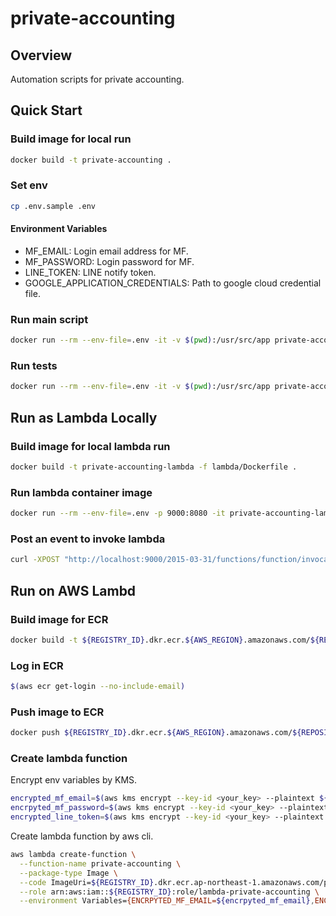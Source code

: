 # private-accounting
## Overview

Automation scripts for private accounting.

## Quick Start
### Build image for local run

```bash
docker build -t private-accounting .
```

### Set env
```bash
cp .env.sample .env
```

#### Environment Variables

- MF_EMAIL: Login email address for MF.
- MF_PASSWORD: Login password for MF.
- LINE_TOKEN: LINE notify token.
- GOOGLE_APPLICATION_CREDENTIALS: Path to google cloud credential file.


### Run main script

```bash
docker run --rm --env-file=.env -it -v $(pwd):/usr/src/app private-accounting python -m main
```

### Run tests

```bash
docker run --rm --env-file=.env -it -v $(pwd):/usr/src/app private-accounting pytest
```

## Run as Lambda Locally
### Build image for local lambda run

```bash
docker build -t private-accounting-lambda -f lambda/Dockerfile .
```

### Run lambda container image

```bash
docker run --rm --env-file=.env -p 9000:8080 -it private-accounting-lambda
```

### Post an event to invoke lambda

```bash
curl -XPOST "http://localhost:9000/2015-03-31/functions/function/invocations" -d '{}'
```

## Run on AWS Lambd
### Build image for ECR

```bash
docker build -t ${REGISTRY_ID}.dkr.ecr.${AWS_REGION}.amazonaws.com/${REPOSITORY_NAME}:v1.0 -f lambda/Dockerfile .
```

### Log in ECR

```bash
$(aws ecr get-login --no-include-email)
```

### Push image to ECR

```bash
docker push ${REGISTRY_ID}.dkr.ecr.${AWS_REGION}.amazonaws.com/${REPOSITORY_NAME}:v1.0
```

### Create lambda function

Encrypt env variables by KMS.

```bash
encrypted_mf_email=$(aws kms encrypt --key-id <your_key> --plaintext ${MF_EMAIL} | jq -r .CiphertextBlob)
encrpyted_mf_password=$(aws kms encrypt --key-id <your_key> --plaintext ${MF_PASSWORD} | jq -r .CiphertextBlob)
encrypted_line_token=$(aws kms encrypt --key-id <your_key> --plaintext ${LINE_TOKEN} | jq -r .CiphertextBlob)
```

Create lambda function by aws cli.

```bash
aws lambda create-function \
  --function-name private-accounting \
  --package-type Image \
  --code ImageUri=${REGISTRY_ID}.dkr.ecr.ap-northeast-1.amazonaws.com/private-accounting:v1.0 \
  --role arn:aws:iam::${REGISTRY_ID}:role/lambda-private-accounting \
  --environment Variables={ENCRPYTED_MF_EMAIL=${encrpyted_mf_email},ENCRYPTED_MF_PASSWORD=${encrypted_mf_password},ENCRYPTED_LINE_TOKEN=${encrypted_line_token}}
```
